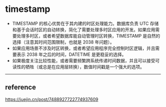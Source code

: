 # timestamp
- TIMESTAMP 的核心优势在于其内建的时区处理能力。数据库负责 UTC 存储和基于会话时区的自动转换，简化了需要处理多时区应用的开发。如果应用需要处理多时区，或者希望数据库能自动管理时区转换，TIMESTAMP 是自然的选择（注意其时间范围限制，也就是 2038 年问题）。
- 如果应用场景不涉及时区转换，或者希望应用程序完全控制时区逻辑，并且需要表示 2038 年之后的时间，DATETIME 是更稳妥的选择。
- 如果极度关注比较性能，或者需要频繁跨系统传递时间数据，并且可以接受可读性的牺牲（或总是在应用层转换），数值时间戳是一个强大的选项。

---

## reference
https://juejin.cn/post/7488927722774937609
